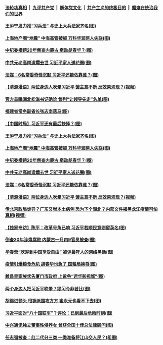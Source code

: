

####  [法轮功真相](../../../../basic/blob/master/README.md?t=04131101) &nbsp;|&nbsp; [九评共产党](../../../../9ping.md/blob/master/README.md?t=04131101) &nbsp;|&nbsp; [解体党文化](../../../../jtdwh.md/blob/master/README.md?t=04131101)  &nbsp;|&nbsp; [共产主义的终极目的](../../../../gczydzjmd.md/blob/master/README.md?t=04131101) &nbsp;|&nbsp; [魔鬼在统治我们的世界](../../../../mgztzwmdsj.md/blob/master/README.md?t=04131101) 

#### [王沪宁发力推“习兵法” 与史上大兵法家齐名(图)](../pages/p2/929563.md?t=04131101) 

#### [上海地产圈“地震” 中海高管被抓 万科华润两人失联(图)](../pages/p2/929537.md?t=04131101) 

#### [中纪委横跨20年倒查内蒙古 牵动胡春华？(图)](../pages/p2/929528.md?t=04131101) 

#### [中共元老高岗遗孀去世 习近平家人送花圈(图)](../pages/p2/929504.md?t=04131101) 

#### [法媒：6名常委奇怪沉默 习近平还能依靠谁？(图)](../pages/p2/929463.md?t=04131101) 

#### [【清源漫语】两位身边人吹晕习近平 馊主意不断 反效果涌现？(视频)](../pages/p2/929467.md?t=04131101) 

#### [官方首曝湖北松滋书记确诊 曾列“让领导先走”名单(图)](../pages/p2/929613.md?t=04131101) 

#### [福建省常务副省长张志南落马(图)](../pages/p2/929608.md?t=04131101) 

#### [【中国时局】习近平还有最后抉择？(图)](../pages/p2/929554.md?t=04131101) 

#### [王沪宁发力推“习兵法” 与史上大兵法家齐名(图)](../pages/p2/929563.md?t=04131101) 

#### [上海地产圈“地震” 中海高管被抓 万科华润两人失联(图)](../pages/p2/929537.md?t=04131101) 

#### [中纪委横跨20年倒查内蒙古 牵动胡春华？(图)](../pages/p2/929528.md?t=04131101) 

#### [中共元老高岗遗孀去世 习近平家人送花圈(图)](../pages/p2/929504.md?t=04131101) 

#### [法媒：6名常委奇怪沉默 习近平还能依靠谁？(图)](../pages/p2/929463.md?t=04131101) 

#### [【清源漫语】两位身边人吹晕习近平 馊主意不断 反效果涌现？(视频)](../pages/p2/929467.md?t=04131101) 

#### [传北京政局诡异？广东又增本土病例 恐为下个湖北？内部文件揭黑龙江疫情可怕真相(视频)](../pages/p2/929415.md?t=04131101) 

#### [【独家专访】陈平：改革号角已响 习近平若顺民意则留英名(图)](../pages/p2/929376.md?t=04131101) 

#### [倒查20年涉煤腐败 内蒙古一月内9官员被查(图)](../pages/p2/929429.md?t=04131101) 

#### [华春莹“欢迎到中国享受自由” 被评最吓人的网络黑话(图)](../pages/p2/929402.md?t=04131101) 

#### [疫情引爆粮食危机 胡春华也急了 国粮局换将(图)](../pages/p2/929405.md?t=04131101) 

#### [赖昌星家族状告厦门市政府 上诉争“远华影视城”(图)](../pages/p2/929336.md?t=04131101) 

#### [两个身边人把习近平吹晕？颂习今非昔比(图)](../pages/p2/929328.md?t=04131101) 

#### [胡锡进领头 甩锅派围攻方方 崔永元也看不下去(图)](../pages/p2/929330.md?t=04131101) 

#### [习近平面对“八十国联军”？评论：已到最后危险时刻(图)](../pages/p2/929278.md?t=04131101) 

#### [中兴通讯独立董事性侵养女 曾获全国十佳总法律顾问(图)](../pages/p2/929254.md?t=04131101) 

#### [任志强被查：红二代分三类 一类准备将江山交人民？(组图)](../pages/p2/929179.md?t=04131101) 


